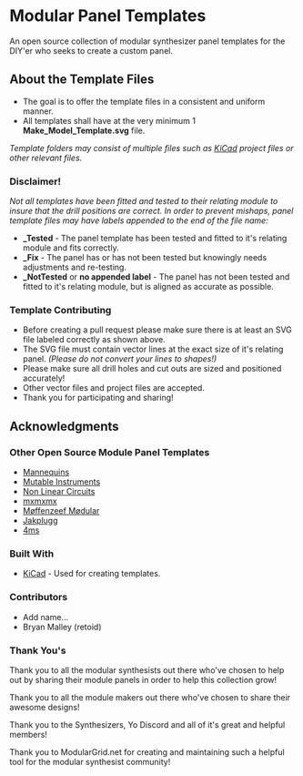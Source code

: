 # Modular Panel Templates

An open source collection of modular synthesizer panel templates for the DIY'er who seeks to create a custom panel.

## About the Template Files

* The goal is to offer the template files in a consistent and uniform manner.
* All templates shall have at the very minimum 1 **Make_Model_Template.svg** file.

*Template folders may consist of multiple files such as [KiCad](http://kicad-pcb.org/) project files or other relevant files.*

### Disclaimer!

*Not all templates have been fitted and tested to their relating module to insure that the drill positions are correct. In order to prevent mishaps, panel template files may have labels appended to the end of the file name:*

* **_Tested** - The panel template has been tested and fitted to it's relating module and fits correctly.
* **_Fix** - The panel has or has not been tested but knowingly needs adjustments and re-testing.
* **_NotTested** or **no appended label** - The panel has not been tested and fitted to it's relating module, but is aligned as accurate as possible.

### Template Contributing

* Before creating a pull request please make sure there is at least an SVG file labeled correctly as shown above.
* The SVG file must contain vector lines at the exact size of it's relating panel. *(Please do not convert your lines to shapes!)*
* Please make sure all drill holes and cut outs are sized and positioned accurately!
* Other vector files and project files are accepted.
* Thank you for participating and sharing!

## Acknowledgments

### Other Open Source Module Panel Templates

* [Mannequins](https://github.com/whimsicalraps/MannequinsPanels)
* [Mutable Instruments](https://github.com/pichenettes/eurorack)
* [Non Linear Circuits](http://www.sdiy.org/pinky/data/data.html)
* [mxmxmx](https://github.com/mxmxmx)
* [Møffenzeef Mødular](https://github.com/moffenzeefmodular)
* [Jakplugg](https://github.com/jakplugg)
* [4ms](https://4mscompany.com/)

### Built With

* [KiCad](http://kicad-pcb.org/) - Used for creating templates.

### Contributors

* Add name...
* Bryan Malley (retoid)

### Thank You's

Thank you to all the modular synthesists out there who've chosen to help out by sharing their module panels in order to help this collection grow!

Thank you to all the module makers out there who've chosen to share their awesome designs!

Thank you to the Synthesizers, Yo Discord and all of it's great and helpful members!

Thank you to ModularGrid.net for creating and maintaining such a helpful tool for the modular synthesist community!

